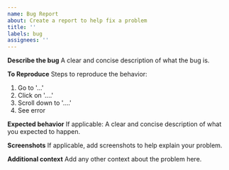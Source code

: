 ```yaml
---
name: Bug Report
about: Create a report to help fix a problem
title: ''
labels: bug
assignees: ''
---
```


**Describe the bug**
A clear and concise description of what the bug is.

**To Reproduce**
Steps to reproduce the behavior:

1. Go to '...'
2. Click on '....'
3. Scroll down to '....'
4. See error

**Expected behavior**
If applicable: A clear and concise description of what you expected to happen.

**Screenshots**
If applicable, add screenshots to help explain your problem.

**Additional context**
Add any other context about the problem here.
